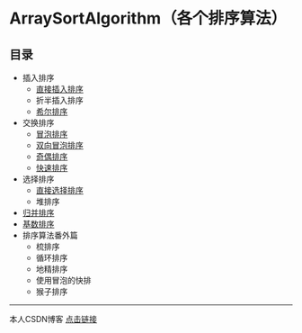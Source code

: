 # ArraySortAlgorithm（各个排序算法）

## 目录

-   插入排序
    -   [直接插入排序](src/insert/InsertSort.java)
    -   折半插入排序
    -   [希尔排序](http://blog.csdn.net/lemon_tree12138/article/details/51127533)
-   交换排序
    -   [冒泡排序](src/bubble/BubbleSort.java)
    -   [双向冒泡排序](http://blog.csdn.net/lemon_tree12138/article/details/50591859)
    -   [奇偶排序](src/parity/ParitySort.java)
    -   [快速排序](src/quick/QuickSort.java)
-   选择排序
    -   [直接选择排序](http://blog.csdn.net/lemon_tree12138/article/details/51491810)
    -   堆排序
-   [归并排序](http://blog.csdn.net/lemon_tree12138/article/details/51517753)
-   [基数排序](http://blog.csdn.net/lemon_tree12138/article/details/51695211)
-   排序算法番外篇
    -   梳排序
    -   循环排序
    -   地精排序
    -   使用冒泡的快排
    -   猴子排序

----------------------------------------------

本人CSDN博客 [点击链接](http://blog.csdn.net/lemon_tree12138)